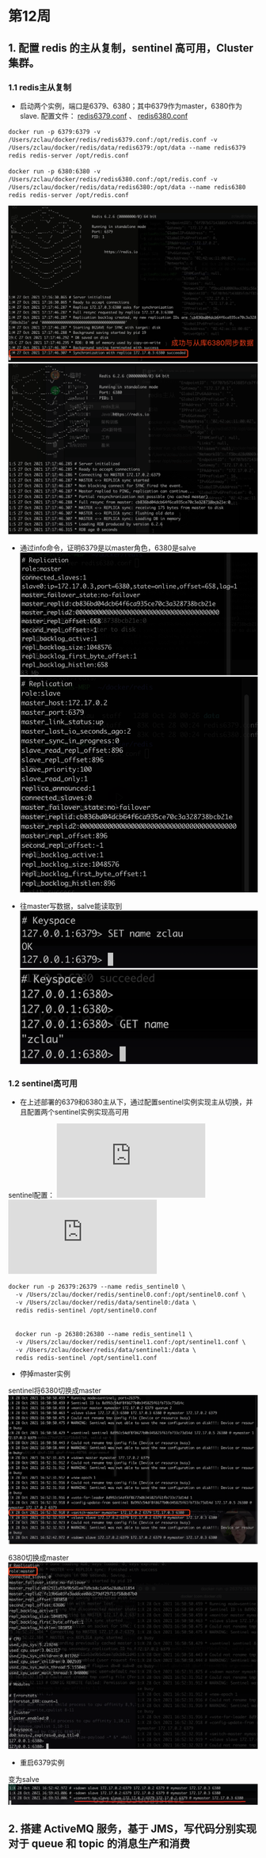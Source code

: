 # 第12周

## 1. 配置 redis 的主从复制，sentinel 高可用，Cluster 集群。
### 1.1 redis主从复制
- 启动两个实例，端口是6379、6380；其中6379作为master，6380作为slave.
配置文件：
[redis6379.conf](https://github.com/cleverUtd/JavaCource/blob/main/week12/src/main/java/redis/redis6379.conf) 、
[redis6380.conf](https://github.com/cleverUtd/JavaCource/blob/main/week12/src/main/java/redis/redis6380.conf)
```
docker run -p 6379:6379 -v /Users/zclau/docker/redis/redis6379.conf:/opt/redis.conf -v /Users/zclau/docker/redis/data/redis6379:/opt/data --name redis6379 redis redis-server /opt/redis.conf

docker run -p 6380:6380 -v /Users/zclau/docker/redis/redis6380.conf:/opt/redis.conf -v /Users/zclau/docker/redis/data/redis6380:/opt/data --name redis6380 redis redis-server /opt/redis.conf
```

![master](https://github.com/cleverUtd/JavaCource/blob/main/week12/src/main/resources/master.png)
![slave](https://github.com/cleverUtd/JavaCource/blob/main/week12/src/main/resources/slave.png)

- 通过info命令，证明6379是以master角色，6380是salve
![6379 info](https://github.com/cleverUtd/JavaCource/blob/main/week12/src/main/resources/6379info.png)
![6380 info](https://github.com/cleverUtd/JavaCource/blob/main/week12/src/main/resources/6380info.png)

- 往master写数据，salve能读取到
![6379set](https://github.com/cleverUtd/JavaCource/blob/main/week12/src/main/resources/6379set.png)
![6380read](https://github.com/cleverUtd/JavaCource/blob/main/week12/src/main/resources/6380read.png)

### 1.2 sentinel高可用
- 在上述部署的6379和6380主从下，通过配置sentinel实例实现主从切换，并且配置两个sentinel实例实现高可用

sentinel配置：
![sentinel0.conf](https://github.com/cleverUtd/JavaCource/blob/main/week12/src/main/java/redis/sentinel0.conf)
![sentinel1.conf](https://github.com/cleverUtd/JavaCource/blob/main/week12/src/main/java/redis/sentinel1.conf)

```
docker run -p 26379:26379 --name redis_sentinel0 \
  -v /Users/zclau/docker/redis/sentinel0.conf:/opt/sentinel0.conf \
  -v /Users/zclau/docker/redis/data/sentinel0:/data \
  redis redis-sentinel /opt/sentinel0.conf


  docker run -p 26380:26380 --name redis_sentinel1 \
  -v /Users/zclau/docker/redis/sentinel1.conf:/opt/sentinel1.conf \
  -v /Users/zclau/docker/redis/data/sentinel1:/data \
  redis redis-sentinel /opt/sentinel1.conf
```

- 停掉master实例

sentinel将6380切换成master
![sentinelSwitchMaster](https://github.com/cleverUtd/JavaCource/blob/main/week12/src/main/resources/sentinelSwitchMaster.png)

6380切换成master
![6380becomeMaster](https://github.com/cleverUtd/JavaCource/blob/main/week12/src/main/resources/6380becomeMaster.png)

- 重启6379实例

变为salve
![6379restart](https://github.com/cleverUtd/JavaCource/blob/main/week12/src/main/resources/6379restart.png)


## 2. 搭建 ActiveMQ 服务，基于 JMS，写代码分别实现对于 queue 和 topic 的消息生产和消费